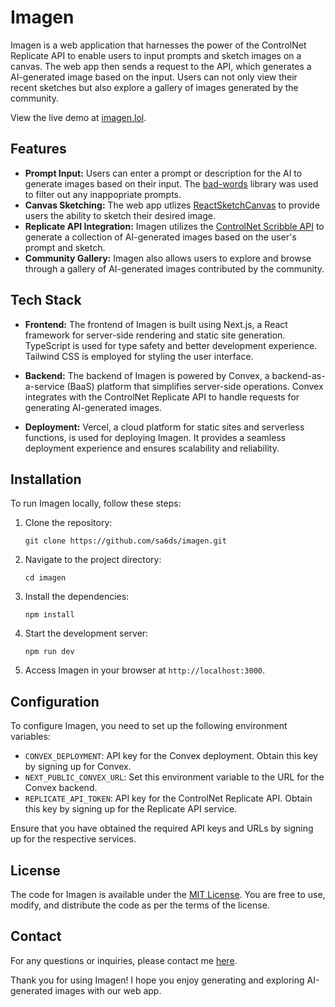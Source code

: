 # Imagen

Imagen is a web application that harnesses the power of the ControlNet Replicate API to enable users to input prompts and sketch images on a canvas. The web app then sends a request to the API, which generates a AI-generated image based on the input. Users can not only view their recent sketches but also explore a gallery of images generated by the community.

View the live demo at [imagen.lol](https://www.imagen.lol/).

## Features

- **Prompt Input:** Users can enter a prompt or description for the AI to generate images based on their input. The [bad-words](https://www.npmjs.com/package/bad-words") library was used to filter out any inappopriate prompts. 
- **Canvas Sketching:** The web app utlizes [ReactSketchCanvas](https://www.npmjs.com/package/react-sketch-canvas) to provide users the ability to sketch their desired image.
- **Replicate API Integration:** Imagen utilizes the [ControlNet Scribble API](https://replicate.com/jagilley/controlnet-scribble/api) to generate a collection of AI-generated images based on the user's prompt and sketch.
- **Community Gallery:** Imagen also allows users to explore and browse through a gallery of AI-generated images contributed by the community.

## Tech Stack

- **Frontend:** The frontend of Imagen is built using Next.js, a React framework for server-side rendering and static site generation. TypeScript is used for type safety and better development experience. Tailwind CSS is employed for styling the user interface.

- **Backend:** The backend of Imagen is powered by Convex, a backend-as-a-service (BaaS) platform that simplifies server-side operations. Convex integrates with the ControlNet Replicate API to handle requests for generating AI-generated images.

- **Deployment:** Vercel, a cloud platform for static sites and serverless functions, is used for deploying Imagen. It provides a seamless deployment experience and ensures scalability and reliability.

## Installation

To run Imagen locally, follow these steps:

1. Clone the repository:

   ```shell
   git clone https://github.com/sa6ds/imagen.git
   ```

2. Navigate to the project directory:

   ```shell
   cd imagen
   ```

3. Install the dependencies:

   ```shell
   npm install
   ```

4. Start the development server:

   ```shell
   npm run dev
   ```

5. Access Imagen in your browser at `http://localhost:3000`.

## Configuration

To configure Imagen, you need to set up the following environment variables:

- `CONVEX_DEPLOYMENT`: API key for the Convex deployment. Obtain this key by signing up for Convex.
- `NEXT_PUBLIC_CONVEX_URL`: Set this environment variable to the URL for the Convex backend.
- `REPLICATE_API_TOKEN`: API key for the ControlNet Replicate API. Obtain this key by signing up for the Replicate API service.


Ensure that you have obtained the required API keys and URLs by signing up for the respective services.

## License

The code for Imagen is available under the [MIT License](https://opensource.org/licenses/MIT). You are free to use, modify, and distribute the code as per the terms of the license.

## Contact
For any questions or inquiries, please contact me [here](saad.sadouk7@gmail.com).

Thank you for using Imagen! I hope you enjoy generating and exploring AI-generated images with our web app.
